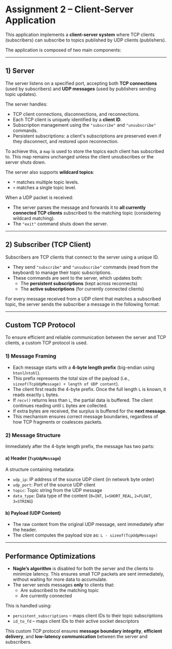 # Assignment 2 – Client-Server Application

This application implements a **client-server system** where TCP clients (subscribers) can subscribe to topics published by UDP clients (publishers).

The application is composed of two main components:

---

## 1) Server

The server listens on a specified port, accepting both **TCP connections** (used by subscribers) and **UDP messages** (used by publishers sending topic updates).

The server handles:

- TCP client connections, disconnections, and reconnections.  
- Each TCP client is uniquely identified by a **client ID**.
- Subscription management using the `"subscribe"` and `"unsubscribe"` commands.
- Persistent subscriptions: a client's subscriptions are preserved even if they disconnect, and restored upon reconnection.

To achieve this, a `map` is used to store the topics each client has subscribed to. This map remains unchanged unless the client unsubscribes or the server shuts down.

The server also supports **wildcard topics**:
- `*` matches multiple topic levels.
- `+` matches a single topic level.

When a UDP packet is received:
- The server parses the message and forwards it to **all currently connected TCP clients** subscribed to the matching topic (considering wildcard matching).
- The `"exit"` command shuts down the server.

---

## 2) Subscriber (TCP Client)

Subscribers are TCP clients that connect to the server using a unique ID.

- They send `"subscribe"` and `"unsubscribe"` commands (read from the keyboard) to manage their topic subscriptions.
- These commands are sent to the server, which updates both:
  - The **persistent subscriptions** (kept across reconnects)
  - The **active subscriptions** (for currently connected clients)

For every message received from a UDP client that matches a subscribed topic, the server sends the subscriber a message in the following format:


---

## Custom TCP Protocol

To ensure efficient and reliable communication between the server and TCP clients, a custom TCP protocol is used.

### 1) Message Framing

- Each message starts with a **4-byte length prefix** (big-endian using `htonl`/`ntohl`).
- This prefix represents the total size of the payload (i.e., `sizeof(TcpUdpMessage) + length of UDP content`).
- The client first reads the 4-byte prefix. Once the full length `L` is known, it reads exactly `L` bytes.
- If `recv()` returns less than `L`, the partial data is buffered. The client continues reading until `L` bytes are collected.
- If extra bytes are received, the surplus is buffered for the **next message**.
- This mechanism ensures correct message boundaries, regardless of how TCP fragments or coalesces packets.

### 2) Message Structure

Immediately after the 4-byte length prefix, the message has two parts:

#### a) Header (`TcpUdpMessage`)
A structure containing metadata:
- `udp_ip`: IP address of the source UDP client (in network byte order)
- `udp_port`: Port of the source UDP client
- `topic`: Topic string from the UDP message
- `data_type`: Data type of the content (`0=INT`, `1=SHORT_REAL`, `2=FLOAT`, `3=STRING`)

#### b) Payload (UDP Content)
- The raw content from the original UDP message, sent immediately after the header.
- The client computes the payload size as: `L - sizeof(TcpUdpMessage)`

---

## Performance Optimizations

- **Nagle’s algorithm** is disabled for both the server and the clients to minimize latency. This ensures small TCP packets are sent immediately, without waiting for more data to accumulate.
- The server sends messages **only** to clients that:
  - Are subscribed to the matching topic
  - Are currently connected

This is handled using:
- `persistent_subscriptions` – maps client IDs to their topic subscriptions
- `id_to_fd` – maps client IDs to their active socket descriptors

This custom TCP protocol ensures **message boundary integrity**, **efficient delivery**, and **low-latency communication** between the server and subscribers.
